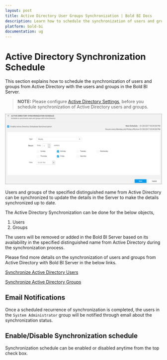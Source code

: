 ```yaml
---
layout: post
title: Active Directory User Groups Synchronization | Bold BI Docs 
description: Learn how to schedule the synchronization of users and groups from Active Directory with the users and groups in the Bold BI Server.
platform: bold-bi
documentation: ug
---
```


# Active Directory Synchronization Schedule

This section explains how to schedule the synchronization of users and groups from Active Directory with the users and groups in the Bold BI Server.

> **NOTE:**  Please configure [Active Directory Settings](/embedded-bi/site-administration/active-directory/active-directory/), before you schedule synchronization of Active Directory users and groups.   

![Active Directory Synchronization Schedule](/static/assets/embedded/site-administration/images/active-directory-schedule-synchronization.png)

Users and groups of the specified distinguished name from Active Directory can be synchronized to update the details in the Server to make the details synchronized up to date.

The Active Directory Synchronization can be done for the below objects,
1. Users
2. Groups   

The users will be removed or added in the Bold BI Server based on its availability in the specified distinguished name from Active Directory during the synchronization process.

Please find more details on the synchronization of users and groups from Active Directory with Bold BI Server in the below links.

[Synchronize Active Directory Users](/embedded-bi/managing-resources/manage-users/synchronize-active-directory-users/)

[Synchronize Active Directory Groups](/embedded-bi/managing-resources/manage-groups/synchronize-active-directory-groups/)

## Email Notifications

Once a scheduled recurrence of synchronization is completed, the users in the `System Administrator` group will be notified through email about the synchronization status.

## Enable/Disable Synchronization schedule 

Synchronization schedule can be enabled or disabled anytime from the top check box.
